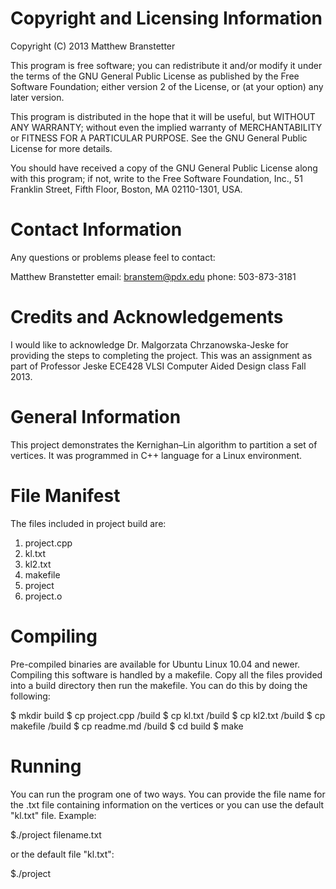 Copyright and Licensing Information
===================================
Copyright (C) 2013 Matthew Branstetter

This program is free software; you can redistribute it and/or
modify it under the terms of the GNU General Public License
as published by the Free Software Foundation; either version 2
of the License, or (at your option) any later version.

This program is distributed in the hope that it will be useful,
but WITHOUT ANY WARRANTY; without even the implied warranty of
MERCHANTABILITY or FITNESS FOR A PARTICULAR PURPOSE. See the
GNU General Public License for more details.
 
You should have received a copy of the GNU General Public License
along with this program; if not, write to the Free Software
Foundation, Inc., 51 Franklin Street, Fifth Floor, Boston, MA 02110-1301, USA.

Contact Information
=================== 
Any questions or problems please feel to contact:
 
Matthew Branstetter
email:	branstem@pdx.edu
phone:	503-873-3181

Credits and Acknowledgements
=======================
I would like to acknowledge Dr. Malgorzata Chrzanowska-Jeske
for providing the steps to completing the project. This was
an assignment as part of Professor Jeske ECE428 VLSI Computer
Aided Design class Fall 2013.

General Information
===================
This project demonstrates the Kernighan–Lin algorithm to partition
a set of vertices. It was programmed in C++ language for a Linux 
environment. 

File Manifest
=============
The files included in project build are:

1.	project.cpp
2.	kl.txt
3.	kl2.txt
4.	makefile
5.	project
6.	project.o

Compiling
=========
Pre-compiled binaries are available for Ubuntu Linux 10.04 and newer.  
Compiling this software is handled by a makefile. Copy all the files
provided into a build directory then run the makefile. You can do 
this by doing the following: 

$ mkdir build
$ cp project.cpp /build
$ cp kl.txt /build
$ cp kl2.txt /build
$ cp makefile /build
$ cp readme.md /build
$ cd build
$ make

Running 
============
You can run the program one of two ways. You can provide the file 
name for the .txt file containing information on the vertices or 
you can use the default "kl.txt" file. Example:

$./project filename.txt

or the default file "kl.txt":

$./project
